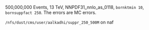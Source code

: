 500,000,000 Events, 13 TeV, NNPDF31_nnlo_as_0118, `bornktmin 10`, `bornsuppfact 250`. The errors are MC errors.

`/nfs/dust/cms/user/aalkadhi/suppr_250_500M` on naf

